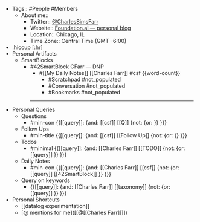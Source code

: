 - Tags:: #People #Members
    - About me::
        - Twitter:: [@CharlesSimsFarr](https://twitter.com/CharlesSimsFarr)
        - Website:: [Foundation.al — personal blog](https://thefoundation.al)
        - Location:: Chicago, IL
        - Time Zone:: Central Time (GMT –6:00)
- :hiccup [:hr]
- Personal Artifacts
    - SmartBlocks
        - #42SmartBlock CFarr — DNP
            - #[[My Daily Notes]] [[Charles Farr]] #csf {{word-count}} 
                - #Scratchpad #not_populated
                - #Conversation #not_populated
                - #Bookmarks #not_populated
            - ---
- Personal Queries
    - Questions
        - #min-con {{[[query]]: {and: [[csf]] [[Q]] {not: {or: }}  }}}
    - Follow Ups
        - #min-title {{[[query]]: {and: [[csf]] [[Follow Up]] {not: {or: }}  }}}
    - Todos
        - #minimal {{[[query]]: {and: [[Charles Farr]] [[TODO]] {not: {or: [[query]] }}  }}}
    - Daily Notes
        - #min-con {{[[query]]: {and: [[Charles Farr]] [[csf]] {not: {or: [[query]] [[42SmartBlock]] }}  }}}
    - Query on keywords
        - {{[[query]]: {and: [[Charles Farr]] [[taxonomy]] {not: {or: [[query]] }}  }}}
- Personal Shortcuts
    - [[datalog experimentation]]
    - [@ mentions for me]([[@[[Charles Farr]]]])
